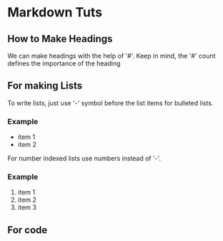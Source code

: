 # Markdown Tuts

## How to Make Headings
We can make headings with the help of '#'. Keep in mind, the '#' count defines the importance of the heading

## For making Lists
To write lists, just use '-' symbol before the list items for bulleted lists. 
### Example
- item 1
- item 2

For number indexed lists use numbers instead of '-'.
### Example
1. item 1
2. item 2
3. item 3

## For code